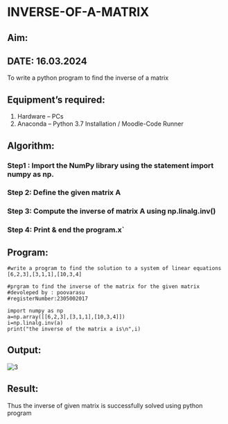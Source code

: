 # INVERSE-OF-A-MATRIX
## Aim:
## DATE: 16.03.2024
To write a python program to find the inverse of a matrix
## Equipment’s required:
1. 	Hardware – PCs
2. 	Anaconda – Python 3.7 Installation / Moodle-Code Runner
## Algorithm:
### Step1 : Import the NumPy library using the statement import numpy as np.
### Step 2: Define the given matrix A
### Step 3: Compute the inverse of matrix A using np.linalg.inv()
### Step 4: Print & end the program.x`

## Program:
```
#write a program to find the solution to a system of linear equations [6,2,3],[3,1,1],[10,3,4]

#prgram to find the inverse of the matrix for the given matrix 
#devoleped by : poovarasu
#registerNumber:2305002017

import numpy as np
a=np.array([[6,2,3],[3,1,1],[10,3,4]])
i=np.linalg.inv(a)
print("the inverse of the matrix a is\n",i)

```
## Output:
![3](https://github.com/Poovarasu8/INVERSE-OF-A-MATRIX/assets/155505954/1c0e594c-4695-4555-9919-8dc1f49793bc)

## Result:
Thus the inverse of given matrix is successfully solved using python program

